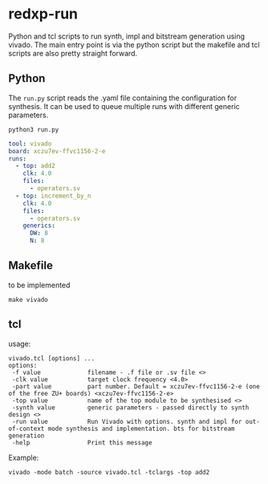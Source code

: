 # redxp-run
Python and tcl scripts to run synth, impl and bitstream generation using vivado. The main entry point is via the python script but the makefile and tcl scripts are also pretty straight forward. 

## Python
The `run.py` script reads the .yaml file containing the configuration for synthesis. It can be used to queue multiple runs with different generic parameters.

```
python3 run.py
```

``` yaml
tool: vivado
board: xczu7ev-ffvc1156-2-e
runs:
  - top: add2
    clk: 4.0
    files:
      - operators.sv
  - top: increment_by_n
    clk: 4.0
    files:
      - operators.sv
    generics: 
      DW: 8
      N: 8
```

## Makefile
to be implemented
```
make vivado
```

## tcl
usage: 
```
vivado.tcl [options] ...
options:
 -f value             filename - .f file or .sv file <>
 -clk value           target clock frequency <4.0>
 -part value          part number. Default = xczu7ev-ffvc1156-2-e (one of the free ZU+ boards) <xczu7ev-ffvc1156-2-e>
 -top value           name of the top module to be synthesised <>
 -synth value         generic parameters - passed directly to synth design <>
 -run value           Run Vivado with options. synth and impl for out-of-context mode synthesis and implementation. bts for bitstream generation 
 -help                Print this message
```
Example:
```
vivado -mode batch -source vivado.tcl -tclargs -top add2
```
